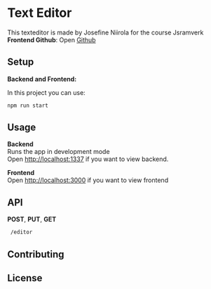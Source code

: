 # Text Editor

This texteditor is made by Josefine Niirola for the course Jsramverk \
**Frontend Github**: Open [Github](https://github.com/josefineniirola/jsramverk-frontend)

## Setup
**Backend and Frontend:**

In this project you can use:

```bash
npm run start
```

## Usage
**Backend**\
Runs the app in development mode \
Open [http://localhost:1337](http://localhost:1337) if you want to view backend.

**Frontend** \
Open [http://localhost:3000](http://localhost:3000) if you want to view frontend

## API
**POST**, **PUT**, **GET**
```bash
 /editor
```

## Contributing

## License

